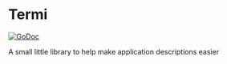 # Termi
[![GoDoc](https://godoc.org/github.com/MovieStoreGuy/termi?status.svg)](https://godoc.org/github.com/MovieStoreGuy/termi)  

A small little library to help make application descriptions easier
